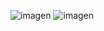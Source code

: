 ![imagen](https://github.com/user-attachments/assets/1c107b59-8587-4de0-bf9d-1dbb449eb74b)
![imagen](https://github.com/user-attachments/assets/8a97835e-2d33-470e-a00c-b799ad475769)


